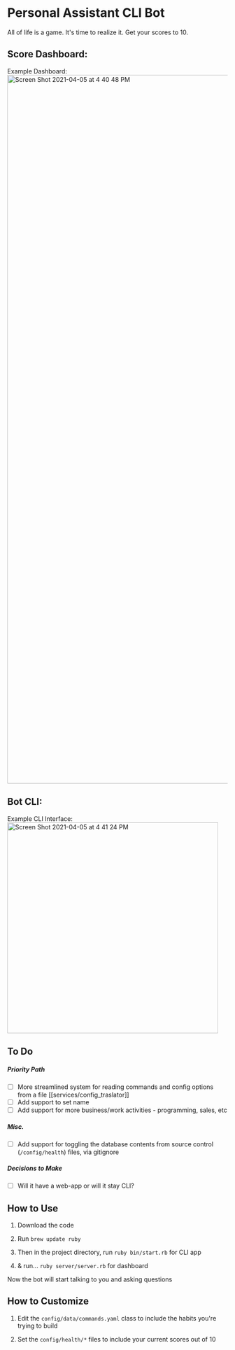 # Personal Assistant CLI Bot

All of life is a game. It's time to realize it. Get your scores to 10.

## Score Dashboard:
Example Dashboard:
<img width="1620" alt="Screen Shot 2021-04-05 at 4 40 48 PM" src="https://user-images.githubusercontent.com/46613794/113624485-b936c080-962d-11eb-80b7-537cef16d323.png">

## Bot CLI:
Example CLI Interface:
<img width="482" alt="Screen Shot 2021-04-05 at 4 41 24 PM" src="https://user-images.githubusercontent.com/46613794/113624523-c3f15580-962d-11eb-8add-a02f57799ba6.png">


## To Do

##### Priority Path

- [ ] More streamlined system for reading commands and config options from a file [[services/config_traslator]]
- [ ] Add support to set name
- [ ] Add support for more business/work activities - programming, sales, etc

##### Misc.

- [ ] Add support for toggling the database contents from source control (`/config/health`) files, via gitignore

##### Decisions to Make

- [ ] Will it have a web-app or will it stay CLI?

## How to Use

1. Download the code

2. Run `brew update ruby`

3. Then in the project directory, run `ruby bin/start.rb` for CLI app

4. & run... `ruby server/server.rb` for dashboard

Now the bot will start talking to you and asking questions

## How to Customize

1. Edit the `config/data/commands.yaml` class to include the habits you're trying to build

2. Set the `config/health/*` files to include your current scores out of 10
